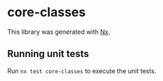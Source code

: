 # core-classes

This library was generated with [Nx](https://nx.dev).

## Running unit tests

Run `nx test core-classes` to execute the unit tests.
